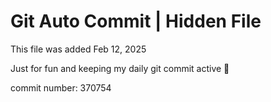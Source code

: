 # Git Auto Commit | Hidden File

This file was added Feb 12, 2025

Just for fun and keeping my daily git commit active 🤪

commit number: 370754
